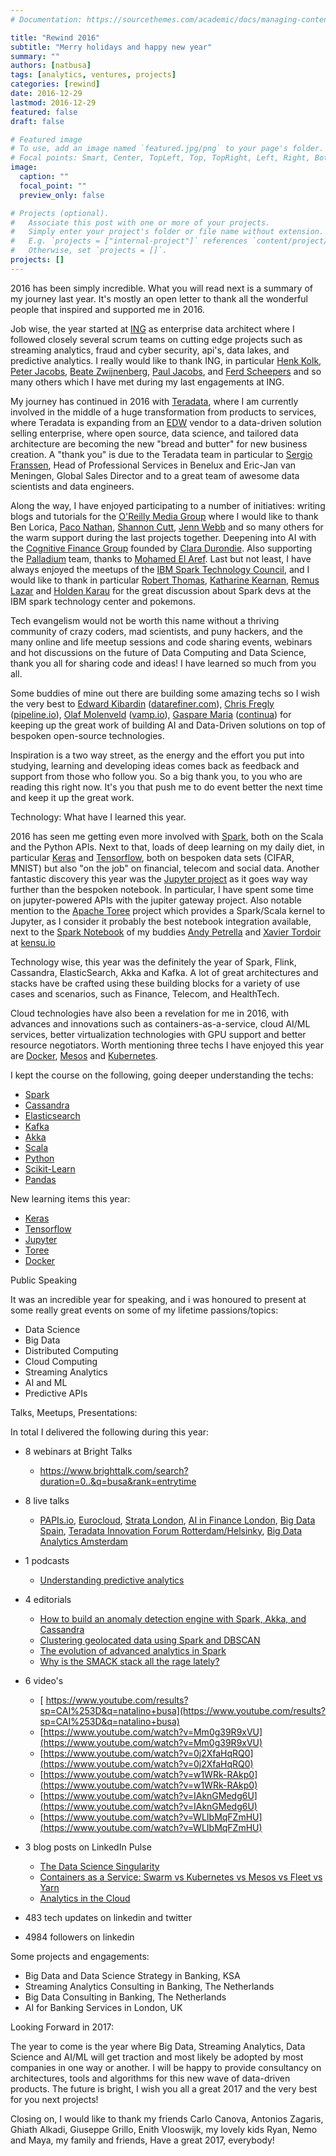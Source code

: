 ```yaml
---
# Documentation: https://sourcethemes.com/academic/docs/managing-content/

title: "Rewind 2016"
subtitle: "Merry holidays and happy new year"
summary: ""
authors: [natbusa]
tags: [analytics, ventures, projects]
categories: [rewind]
date: 2016-12-29
lastmod: 2016-12-29
featured: false
draft: false

# Featured image
# To use, add an image named `featured.jpg/png` to your page's folder.
# Focal points: Smart, Center, TopLeft, Top, TopRight, Left, Right, BottomLeft, Bottom, BottomRight.
image:
  caption: ""
  focal_point: ""
  preview_only: false

# Projects (optional).
#   Associate this post with one or more of your projects.
#   Simply enter your project's folder or file name without extension.
#   E.g. `projects = ["internal-project"]` references `content/project/deep-learning/index.md`.
#   Otherwise, set `projects = []`.
projects: []
---
```


2016 has been simply incredible. What you will read next is a summary of my journey last year. It's mostly an open letter to thank all the wonderful people that inspired and supported me in 2016.



Job wise, the year started at [ING](https://www.ing.com/) as enterprise data architect where I followed closely several scrum teams on cutting edge projects such as streaming analytics, fraud and cyber security, api's, data lakes, and predictive analytics. I really would like to thank ING, in particular [Henk Kolk](https://nl.linkedin.com/in/henkkolk), [Peter Jacobs](https://www.linkedin.com/in/peterhmjacobs), [Beate Zwijnenberg](https://nl.linkedin.com/in/beatezwijnenberg), [Paul Jacobs](https://www.linkedin.com/in/jpmjacobs), and [Ferd Scheepers](https://nl.linkedin.com/in/ferdscheepers) and so many others which I have met during my last engagements at ING.



My journey has continued in 2016 with [Teradata](http://www.teradata.com/), where I am currently involved in the middle of a huge transformation from products to services, where Teradata is expanding from an [EDW](https://en.wikipedia.org/wiki/Data_warehouse) vendor to a data-driven solution selling enterprise, where open source, data science, and tailored data architecture are becoming the new "bread and butter" for new business creation. A "thank you" is due to the Teradata team in particular to [Sergio Franssen](https://nl.linkedin.com/in/sergiofranssen), Head of Professional Services in Benelux and Eric-Jan van Meningen, Global Sales Director and to a great team of awesome data scientists and data engineers.



Along the way, I have enjoyed participating to a number of initiatives: writing blogs and tutorials for the [O'Reilly Media Group](http://www.oreilly.com/) where I would like to thank Ben Lorica, [Paco Nathan](https://www.linkedin.com/in/ceteri), [Shannon Cutt](https://www.linkedin.com/in/shannon-cutt-79303054), [Jenn Webb](http://radar.oreilly.com/jennw) and so many others for the warm support during the last projects together. Deepening into AI with the [Cognitive Finance Group](http://www.cognitivefinance.ai/) founded by [Clara Durondie](https://uk.linkedin.com/in/claradurodie). Also supporting the [Palladium](http://thepalladiumgroup.com/) team, thanks to [Mohamed El Aref](https://ae.linkedin.com/in/mohamed-el-aref-a14a906). Last but not least, I have always enjoyed the meetups of the [IBM Spark Technology Council](http://www.spark.tc/), and I would like to thank in particular [Robert Thomas](https://www.linkedin.com/in/robertdthomas), [Katharine Kearnan](https://www.linkedin.com/in/katharinekearnan), [Remus Lazar](https://www.linkedin.com/in/remus-lazar-9766984) and [Holden Karau](https://www.linkedin.com/in/holdenkarau) for the great discussion about Spark devs at the IBM spark technology center and pokemons.



Tech evangelism would not be worth this name without a thriving community of crazy coders, mad scientists, and puny hackers, and the many online and life meetup sessions and code sharing events, webinars and hot discussions on the future of Data Computing and Data Science, thank you all for sharing code and ideas! I have learned so much from you all.



Some buddies of mine out there are building some amazing techs so I wish the very best to [Edward Kibardin](https://uk.linkedin.com/in/edwardkibardin) ([datarefiner.com](https://datarefiner.com/)), [Chris Fregly](https://www.linkedin.com/in/cfregly) ([pipeline.io](http://pipeline.io/)), [Olaf Molenveld](https://nl.linkedin.com/in/olafmolenveld) ([vamp.io](http://vamp.io/)), [Gaspare Maria](https://it.linkedin.com/in/gaspare-maria-55b4996) ([continua](http://www.gfmintegration.com/)) for keeping up the great work of building AI and Data-Driven solutions on top of bespoken open-source technologies.



Inspiration is a two way street, as the energy and the effort you put into studying, learning and developing ideas comes back as feedback and support from those who follow you. So a big thank you, to you who are reading this right now. It's you that push me to do event better the next time and keep it up the great work.



Technology: What have I learned this year.



2016 has seen me getting even more involved with [Spark](http://spark.apache.org/), both on the Scala and the Python APIs. Next to that, loads of deep learning on my daily diet, in particular [Keras](https://keras.io/) and [Tensorflow](https://www.tensorflow.org/), both on bespoken data sets (CIFAR, MNIST) but also "on the job" on financial, telecom and social data. Another fantastic discovery this year was the [Jupyter project](http://jupyter.org/) as it goes way way further than the bespoken notebook. In particular, I have spent some time on jupyter-powered APIs with the jupiter gateway project. Also notable mention to the [Apache Toree](https://toree.apache.org/) project which provides a Spark/Scala kernel to Jupyter, as I consider it probably the best notebook integration available, next to the [Spark Notebook](https://github.com/andypetrella/spark-notebook) of my buddies [Andy Petrella](https://be.linkedin.com/in/andypetrella) and [Xavier Tordoir](https://be.linkedin.com/in/xavier-tordoir-ba95b673) at [kensu.io](http://www.kensu.io/)



Technology wise, this year was the definitely the year of Spark, Flink, Cassandra, ElasticSearch, Akka and Kafka. A lot of great architectures and stacks have be crafted using these building blocks for a variety of use cases and scenarios, such as Finance, Telecom, and HealthTech.



Cloud technologies have also been a revelation for me in 2016, with advances and innovations such as containers-as-a-service, cloud AI/ML services, better virtualization technologies with GPU support and better resource negotiators. Worth mentioning three techs I have enjoyed this year are [Docker](https://www.docker.com/), [Mesos](http://mesos.apache.org/) and [Kubernetes](http://kubernetes.io/).



I kept the course on the following, going deeper understanding the techs:

 - [Spark](http://spark.apache.org/)
 - [Cassandra](http://cassandra.apache.org/)
 - [Elasticsearch](http://www.elastic.co/)
 - [Kafka](https://kafka.apache.org/)
 - [Akka](http://akka.io/)
 - [Scala](https://www.scala-lang.org/)
 - [Python](https://www.python.org/)
 - [Scikit-Learn](http://scikit-learn.org/)
 - [Pandas](http://pandas.pydata.org/)



New learning items this year:

 - [Keras](https://keras.io/)
 - [Tensorflow](https://www.tensorflow.org/)
 - [Jupyter](http://jupyter.org/)
 - [Toree](https://toree.apache.org/)
 - [Docker](https://www.docker.com/)

Public Speaking

It was an incredible year for speaking, and i was honoured to present at some really great events on some of my lifetime passions/topics:

- Data Science
- Big Data
- Distributed Computing
- Cloud Computing
- Streaming Analytics
- AI and ML
- Predictive APIs

Talks, Meetups, Presentations:

In total I delivered the following during this year:

- 8 webinars at Bright Talks
  - https://www.brighttalk.com/search?duration=0..&q=busa&rank=entrytime

- 8 live talks
   -  [PAPIs.io](http://www.papis.io/), [Eurocloud](https://www.eurocloud.org/), [Strata London](http://conferences.oreilly.com/strata/strata-eu), [AI in Finance London](http://ai-finance.com/), [Big Data Spain](https://www.bigdataspain.org/), [Teradata Innovation Forum Rotterdam/Helsinky](https://www.teradata.com/innovationforum/), [Big Data Analytics Amsterdam](http://www.whitehallmedia.co.uk/bdaeurope/)

- 1 podcasts
  - [Understanding predictive analytics](https://www.oreilly.com/ideas/understanding-predictive-analytics)

- 4 editorials

  - [How to build an anomaly detection engine with Spark, Akka, and Cassandra](https://www.oreilly.com/learning/how-to-build-an-anomaly-detection-engine-with-spark-akka-and-cassandra)
  - [Clustering geolocated data using Spark and DBSCAN](https://www.oreilly.com/ideas/clustering-geolocated-data-using-spark-and-dbscan)
  - [The evolution of advanced analytics in Spark](https://www.oreilly.com/ideas/the-evolution-of-advanced-analytics-in-spark)
  - [Why is the SMACK stack all the rage lately?](http://www.odbms.org/2016/04/why-is-the-smack-stack-all-the-rage-lately/)



- 6 video's

  - [ https://www.youtube.com/results?sp=CAI%253D&q=natalino+busa](https://www.youtube.com/results?sp=CAI%253D&q=natalino+busa)
  - [https://www.youtube.com/watch?v=Mm0g39R9xVU](https://www.youtube.com/watch?v=Mm0g39R9xVU)
  - [https://www.youtube.com/watch?v=0j2XfaHqRQ0](https://www.youtube.com/watch?v=0j2XfaHqRQ0)
  - [https://www.youtube.com/watch?v=w1WRk-RAkp0](https://www.youtube.com/watch?v=w1WRk-RAkp0)
  - [https://www.youtube.com/watch?v=IAknGMedg6U](https://www.youtube.com/watch?v=IAknGMedg6U)
  - [https://www.youtube.com/watch?v=WLIbMqFZmHU](https://www.youtube.com/watch?v=WLIbMqFZmHU)

- 3 blog posts on LinkedIn Pulse
  - [The Data Science Singularity](https://www.linkedin.com/pulse/data-science-singularity-natalino-busa)
  - [Containers as a Service: Swarm vs Kubernetes vs Mesos vs Fleet vs Yarn](https://www.linkedin.com/pulse/containers-service-swarm-vs-kubernetes-mesos-fleet-yarn-natalino-busa)
  - [Analytics in the Cloud](https://www.linkedin.com/pulse/analytics-cloud-natalino-busa)

- 483 tech updates on linkedin and twitter
- 4984 followers on linkedin

Some projects and engagements:

- Big Data and Data Science Strategy in Banking, KSA
- Streaming Analytics Consulting in Banking, The Netherlands
- Big Data Consulting in Banking, The Netherlands
- AI for Banking Services in London, UK

Looking Forward in 2017:


The year to come is the year where Big Data, Streaming Analytics, Data Science and AI/ML will get traction and most likely be adopted by most companies in one way or another. I will be happy to provide consultancy on architectures, tools and algorithms for this new wave of data-driven products. The future is bright, I wish you all a great 2017 and the very best for you next projects!

Closing on, I would like to thank my friends Carlo Canova, Antonios Zagaris, Ghiath Alkadi, Giuseppe Grillo, Enith Vlooswijk, my lovely kids Ryan, Nemo and Maya, my family and friends, Have a great 2017, everybody!
